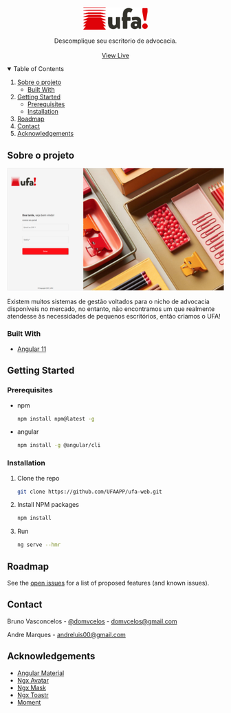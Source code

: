 <!--
*** Thanks for checking out the Best-README-Template. If you have a suggestion
*** that would make this better, please fork the repo and create a pull request
*** or simply open an issue with the tag "enhancement".
*** Thanks again! Now go create something AMAZING! :D
-->

<!-- PROJECT SHIELDS -->
<!--
*** I'm using markdown "reference style" links for readability.
*** Reference links are enclosed in brackets [ ] instead of parentheses ( ).
*** See the bottom of this document for the declaration of the reference variables
*** for contributors-url, forks-url, etc. This is an optional, concise syntax you may use.
*** https://www.markdownguide.org/basic-syntax/#reference-style-links
-->


<!-- PROJECT LOGO -->
<br />
<p align="center">
  <a href="https://github.com/othneildrew/Best-README-Template">
    <img src="src/assets/images/logo.png" alt="Logo" width="150" height="auto">
  </a>

  <p align="center">
   Descomplique seu escritorio de advocacia.
    <br />
    <br />
    <a href="http://www.ufa.app.br/">View Live</a>

  </p>
</p>

<!-- TABLE OF CONTENTS -->
<details open="open">
  <summary>Table of Contents</summary>
  <ol>
    <li>
      <a href="#sobre-o-projeto">Sobre o projeto</a>
      <ul>
        <li><a href="#built-with">Built With</a></li>
      </ul>
    </li>
    <li>
      <a href="#getting-started">Getting Started</a>
      <ul>
        <li><a href="#prerequisites">Prerequisites</a></li>
        <li><a href="#installation">Installation</a></li>
      </ul>
    </li>
    <li><a href="#roadmap">Roadmap</a></li>
    <li><a href="#contact">Contact</a></li>
    <li><a href="#acknowledgements">Acknowledgements</a></li>
  </ol>
</details>

<!-- ABOUT THE PROJECT -->

## Sobre o projeto

[![Product Name Screen Shot][product-screenshot]](https://example.com)

Existem muitos sistemas de gestão voltados para o nicho de advocacia disponíveis no mercado, no entanto, não encontramos um que realmente atendesse às necessidades de pequenos escritórios, então criamos o UFA!

### Built With

- [Angular 11 ](https://angular.io/)

<!-- GETTING STARTED -->

## Getting Started

### Prerequisites

- npm

  ```sh
  npm install npm@latest -g
  ```

- angular
  ```sh
  npm install -g @angular/cli
  ```

### Installation

1. Clone the repo
   ```sh
   git clone https://github.com/UFAAPP/ufa-web.git
   ```
2. Install NPM packages
   ```sh
   npm install
   ```
3. Run
   ```sh
   ng serve --hmr
   ```

<!-- ROADMAP -->

## Roadmap

See the [open issues](https://github.com/UFAAPP/ufa-web/issues) for a list of proposed features (and known issues).

<!-- CONTACT -->

## Contact

Bruno Vasconcelos - [@domvcelos](https://twitter.com/domvcelos) - domvcelos@gmail.com

Andre Marques - andreluis00@gmail.com

<!-- ACKNOWLEDGEMENTS -->

## Acknowledgements

- [Angular Material](https://material.angular.io/)
- [Ngx Avatar](https://www.npmjs.com/package/ngx-avatar)
- [Ngx Mask](https://www.npmjs.com/package/ngx-mask)
- [Ngx Toastr](https://www.npmjs.com/package/ngx-toastr)
- [Moment](https://momentjs.com/)

<!-- MARKDOWN LINKS & IMAGES -->
<!-- https://www.markdownguide.org/basic-syntax/#reference-style-links -->

[issues-shield]: https://img.shields.io/github/issues/othneildrew/Best-README-Template.svg?style=for-the-badge
[issues-url]: https://github.com/UFAAPP/ufa-web/issues
[product-screenshot]: src/assets/images/screenshot.png
